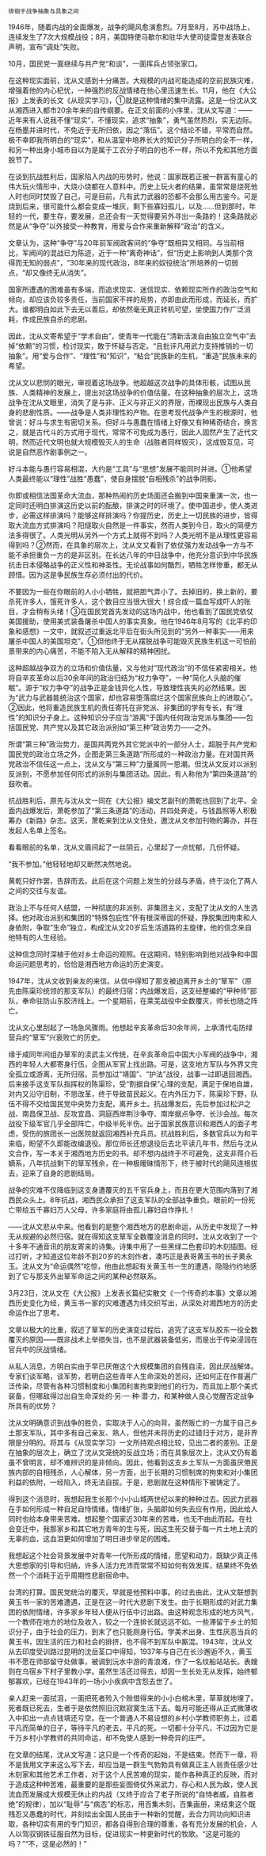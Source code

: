     徘徊于战争抽象与具象之间 

   1946年，随着内战的全面爆发，战争的飓风愈演愈烈。7月至8月，苏中战场上，连续发生了7次大规模战役；8月，美国特使马歇尔和驻华大使司徒雷登发表联合声明，宣布“调处”失败。 

   10月，国民党一面继续与共产党“和谈”，一面挥兵占领张家口。 

   在这种现实面前，沈从文感到十分痛苦。大规模的内战可能造成的空前民族灾难，增强着他的内心杞忧，一种强烈的反战情绪在他心里迅速生长。11月，他在《大公报》上发表的长文《从现实学习》，①就是这种情绪的集中流露。这是一份沈从文从湘西进入都市20余年来的自传纲要。在正文前面的小序里，沈从文写道：——近年来有人说我不懂“现实”，不懂现实，追求“抽象”，勇气虽然热烈，实无边际。在杨墨并进时代，不免近于无所归依，因之“落伍”。这个结论不错，平常而自然。极不幸即我所明白的“现实”，和从温室中培养长大的知识分子所明白的全不一样，和另一种出身小城市自以为是属于工农分子明白的也不一样，所以不免和其他方面脱节了。 

   在谈到抗战胜利后，国家陷入内战的形势时，他说：国家既若正被一群富有童心的伟大玩火情形中，大烧小烧都在人意料中。历史上玩火者的结果，虽常常是烧死他人时也同时焚毁了自己，可是目前，凡有武力武器的恐都不会那么用古鉴今。可是烧到后来，很可能什么都会变成一堆灰，剩下些寡妇孤儿，以及……但到那时，年轻的一代，要生存，要发展，总还会有一天觉得要另外寻出一条路的！这条路就必然是从“争夺”以外接受一种教育，用爱与合作来重新解释“政治”的含义。 

   文章认为，这种“争夺”与20年前军阀政客间的“争夺”既相异又相同。与当前相比，军阀间的混战已为陈迹，近于一种“离奇神话”，但“历史上影响到人类那个贪得而无知的弱点”，“30年来的现代政治，8年来的奴役统治”所培养的一切弱点，“却又像终无从消失”。 

   国家所遭遇的困难虽有多端，而追求现实、迷信现实、依赖现实所作的政治空气和倾向，却应该负较多责任，当前国家不祥的局势，亦即由此而形成，而延长，而扩大。谁都明白如此下去无以善后，却依然毫无真正转机可望，坐使国力作广泛消耗，作成民族自杀的悲剧。 

   因此，沈从文寄希望于“学术自由”，使青年一代能在“清新活泼自由独立空气中”去掉“依赖”的习惯，检讨现实，敢于怀疑与否定。“且批评凡用武力支持推销的一切抽象”。用“爱与合作”、“理性”和“知识”，“粘合”民族新的生机，“重造”民族未来的希望。 

   沈从文以悲悯的眼光，审视着这场战争。他超越这次战争的具体形骸，试图从民族、人类精神的发展上，提出对这场战争的价值估量。在这种抽象的层次上，这场战争在沈从文眼里，消失了是与非、正义与非正义的界限，而裸现出民族与人类自身的悲剧性质。——战争是人类非理性的产物。在思考现代战争产生的根源时，他曾说：好斗与求生有密切关系。但好斗与愚蠢在情绪上好像又有种稀奇结合，换言之，就是古代斗的方式用于现代，常常不可免成为愚行，因此人固然产生了近代文明，然而近代文明也就大规模毁灭人的生命（战胜者同样毁灭），这成毁互见，可说是自然恶作剧事例之一。 

   好斗本能与愚行容易相混，大约是“工具”与“思想”发展不能同时并进。①他希望人类最终能以“理性”战胜“愚蠢”，使自身摆脱“自相残杀”的战争阴影。 

   你即或相信法国革命大流血，那种热闹的历史场面还会搬到中国来重演一次，也一定同时还明白排演这历史以前的酝酿，排演之时的环境了。使中国进步，使人类进步，必需这样排演吗？能够这样排演吗？你提历史，历史上一切民族的进步，皆得取大流血方式排演吗？阳燧取火自然是一件事实，然而人类到今日，取火的简便方法多得很了。人类光明从另外一个方式上就得不到吗？人类光明不是从理性更容易得到吗？②然而，在具象的层次上，沈从文又看到了依仗强力发动战争一方与不能不承担重负一方的是非区别。在长达八年的中日战争中，他充分意识到中华民族抗击日本侵略战争的正义性和神圣性。无论战事如何酷烈，牺牲怎样惨重，都无从顾惜。因为这是争民族生存必须付出的代价。 

   不要因为一些在你眼前的人小小牺牲，就把胆气弄小了。去掉旧的，换上新的，要杀死许多人，饿死许多人，这个数目应当很大很大！综合成一篇血写成吓人的账目，才会稍有头绪！③在国民党首先发动的这场内战中，他也看到了国民党依仗美国援助，使用美式装备屠杀中国人的事实真象。他在1946年8月写的《北平的印象和感想》一文中，就叙述过重返北平后在街头所见到的“另外一种事实——用来屠杀中国人的美国坦克”。①但他终于无从摆脱战争可能毁灭民族生机这一可怕前景带来的内心痛苦，不能不陷入无从解释的精神困扰。 

   这种超越战争双方的立场和价值估量，又与他对“现代政治”的不信任紧密相关。他将自辛亥革命以后30余年间的政治归结为“权力争夺”，一种“简化人头脑的催眠”。源于“权力争夺”的战争正是金钱异化人性，导致理性丧失的必然结果。因为“武力与武器能统治这个国家，却也容易堕落腐烂这个国家民族向上的进取心”。②因此，他将重造民族生机的责任寄托在非党派、非集团的学有专长，有“理性”的知识分子身上。这种知识分子应当“游离”于国内任何政治党派与集团——包括国民党、共产党以及其它政治派别如“第三种”政治势力——之外。 

   所谓“第三种”政治势力，是国共两党外其它党派中的一部分人士，超脱于共产党和国民党的政治立场之外，企图走第三条道路”所形成的一种政治力量。在对国共两党政治不信任这一点上，沈从文与“第三种”力量属同一思潮。但沈从文反对以派别反派别，不愿参加任何形式的派别与集团活动。因此，有人称他为“第四条道路”的鼓吹者。 

   抗战胜利后，原先与沈从文一同在《大公报》编文艺副刊的萧乾也回到了北平。全面内战爆发后，萧乾参加了“第三条道路”的活动，并四处奔走，与钱昌照等人积极筹办《新路》杂志。这天，萧乾来到沈从文住处，邀沈从文参加刊物的筹办，并在发起人名单上签名。 

   看看眼前的名单，沈从文眉间起了一丝阴云，心里起了一点忧郁，几份怀疑。 

   “我不参加。”他轻轻地却又断然决然地说。 

   黄乾只好作罢，告辞而去。此后在这个问题上发生的分歧与矛盾，终于淡化了两人之间的交往与友谊。 

   政治上不与任何人结盟，一种彻底的非派别、非集团主义，支配了沈从文的人生选择。他对政治派别和集团的“特殊包庇性”怀有根深蒂固的怀疑，挣脱集团拘束和人身依附，争取“生命”独立，构成沈从文20岁后生活道路的主旋律，他的信念来自他特有的人生经验。 

   这种信念同时深植于他对乡土命运的观照。在这期间，特别影响到他对战争和中国命运问题思考的，恰恰是湘西地方命运的历史演变。 

   1947年，沈从文收到亲友的来信。从信中得知了那支被迫离开乡土的“筸军”（原先由陈渠珍统领的那支军队）的最终归宿：内战爆发后，这支经整编的“甲种师”部队，奉命驻防山东胶济线上。一个星期前，在莱芜战役中全数覆灭，师长也随之阵亡。 

   沈从文心里刮起了一场急风骤雨。他想起辛亥革命后30余年间，上承清代屯防绿营兵的“筸军”兴衰败亡的历史。 

   缘于咸同年间组办筸军的渎武主义传统，在辛亥革命后中国大小军阀的战争中，湘西的年轻人大都寄身行伍，企图从军官上找出路。可是，这支地方军队与外界又完全孤立或游离，无所归宿。员参加过“靖国”、“护法”战役，战事一过即退回湘西。后来接手这支军队指挥权的陈渠珍，受“割据自保”心理的支配，满足于保地自雄，对内又沿守旧制，不思改革，终于导致苗民起义。在内外压力下，陈渠珍下野，队伍不得不交给国民党中央势力支配，离开乡土。抗战爆发后，先后参加过松沪之战、南昌保卫战、反攻宜昌、洞庭西岸荆沙争夺、南岸据点争夺、长沙会战。每次战役下级军官几乎全部阵亡，中级半死半伤。出于国家民族意识和湘西人的面子考虑，受伤的旅团长一出医院就返回湘西补充兵员。抗战胜利后，多数官兵以为和平来临，盼望不久即能改编退役。那位师长还想退役后去北平读几年书，然后与沈从文合作，写一本关于湘西地方历史的书。却不想内战终于不可避免，这支非蒋介石嫡系，八年抗战剩下的筸军残余，在一种极暧昧情形下，终于被时代的飓风连根拔去，迎来了自身的悲剧结局。 

   战争的灾难不仅降临到这支身遭覆灭的五千官兵身上，而且在更大范围内落到了湘西民众头上。8年抗战，湘西民众承担了这支军队的全部战争重负。眼前的一份死亡带给五千寡妇万人父母，许多家庭将由孤儿寡妇自作挣扎！ 

   ——沈从文悲从中来。他看到的是整个湘西地方的悲剧命运，从历史中发现了一种无从规避的必然归宿。就在得知这支筸军全数覆没消息的同时，沈从文收到了一个十多年不通音讯的朋友寄来的诗集。诗集中用了一些黑绿二色套印的木刻插图。经过打听，才知道这位年龄不到20岁的木刻作者，凑巧正是表哥黄玉书的长子黄永玉。沈从文为“命运偶然”吃惊，他由此想起有关黄玉书一生的遭遇，隐隐约约地感到了它与那支外出筸军命运之间的某种必然联系。 

   3月23日，沈从文在《大公报》上发表长篇纪实散文《一个传奇的本事》文章以湘西历史变化为经，黄玉书一家的灾难遭遇为纬交织写出，从深处对湘西地方的历史命运作出了思考。 

   文章以极大的比重，叙述了筸军的历史演变过程后，追究了这支军队胶东一役全数覆灭的原因——既非战术上举措失当，也不是武器装备低劣，而是出于传染浸润在官兵中的厌战情绪。 

   从私人消息，方明白实由于早已厌倦这个大规模集团的自残自渎，因此厌战解体。专家们谈军略，谈军势，若明白这些青年人生命深处的苦闷，还如何正在作普遍广泛传染，尽管有各种习惯制度和小集团利害拘束到他们的行为，而且加上那个美式装备，但哪敌得过出自生命深处的·另·一·种·潜·力，和某种做人良心觉醒否定战争所具有的优势？ 

   沈从文明确意识到战争的胜负，实取决于人心的向背。虽然贩亡的一方属于自己乡土那支军队，其中多有自己亲友、熟人，但他并未将历史的过错归于对方，是非界限是分明的。将其与《从现实学习》一文所持观点相比较，见出二者的差别。正是在抽象的层次上，确立了沈从文笼统的反战立场；而在具象层次上，沈从文仍有着虽不曾明言，却不难辨识的是非倾向。因此，他看到这支乡土军队一方面虽厌倦民族内部的自相残杀，人心解体，另一方面，出于长期的习惯制席的拘束和对小集团利益的依附，一经陷入，终无法自拔。于是，悲剧就在这种情形下被铸定了。 

   得到这个消息时，我想起我生长那个小小山城两世纪以来的种种过去。因武力武器在手如何形成一种自足自恃情绪，情绪扩张，头脑即如何失去应有作用，因此给人同时也给本身带来苦难。想起整个国家近30年来的苦难，也无不由此而起。在社会变迁中，我那家乡和其它地方青年的生与死，因这生死交替于每一片土地上流的无辜的血，这血泪更如何增加了明日进步举足的困难。 

   我想起这个社会背景发展中对青年一代所形成的情绪，愿望和动力，既缺少真正伟大思想家的引导和归纳，许多人活力充沛而常常不知如何有效发挥，结果终不免依然一个个消耗于近乎周期性悲剧宿命中。 

   台湾的打算。国民党统治的覆灭，早就是他预料中事。的过去由此，沈从文联想到黄玉书一家的苦难遭遇，正是在这一时代大悲剧下发生。由于长期形成的对武力集团的依附情绪，许多家乡年轻人便从行伍中讨出路。由这种观念形成的地方风气，一个教师在地方的地位及收入，较之一个连排长就远远不如。一些滞留于乡土的知识分子，由于社会的压力，到末了也只能厕身行伍。学美术出身、生性厌恶当兵的黄玉书，因生活的压力和社会的排挤，也不得不到军队中厮混。1943年，沈从文从去印度受训路过昆明的沈岳荃口中得知，1937年与自己在长沙邂逅不久，黄玉书不愿在师部留守处做事，被调到沅水中游的青浪滩，作了一名纹船站站长。表嫂则在乌宿乡下村子里教小学。虽然生活还过得去，却因一生长处无从发挥，始终郁郁寡欢，已经在1943年的一场小小疾病中含怨去世了。 

   亲人赶来一面拭泪，一面把死者殓入个赊借得来的小小白棺木里，草草就地埋了。死者既已死去，生者于是依然照旧沉默寂寞生活下去。每月可能还得从正式微薄收入中扣出一点点钱填还亏空。在一个普通人不易设想的乡村小学教师职务上，过着平凡而简单的日子，等待平凡的老去，平凡的死。一切都十分平凡，不过因为它是千万乡村小学教师的共同命运，却不免使人感到一种奇异的庄严。 

   在文章的结尾，沈从文写道：这只是一个传奇的起始，不是结束。然而下一章，将不是我用文字来这么写下去，却应当是一群生气勃勃具有做真正主人翁责任感少壮木刻家和其他艺术工作者，对于这个人民苦难的现实，能作各种真正的反映，而对于造成这种种苦难，最重要的是那些妄图倚仗外来武力，存心和人民为敌，使人民流血而发展成大规模无休止的内战（又终于应合了老子所说的“自恃者威，自胜者绝”的规律），加以“耻辱”与“病态”的标志，用百集木刻，百集画册，来结束这个既残忍又愚蠢的时代，并刻绘出全国人民由于一种新的觉醒，去合力同功向知识进取，各种切实有用的专门知识，都各自得到合理的尊重，各有充分发展的机会，人人以驾驭钢铁征服自然为目标，促进现实一种更新时代的牧歌。“这是可能的吗？”“不，这是必然的！” 

